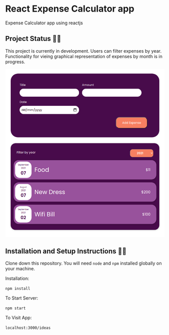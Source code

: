 # React Expense Calculator app

Expense Calculator app using reactjs

## Project Status 👨‍🔧 

This project is currently in development. Users can filter expenses by year. Functionality for vieing graphical representation of expenses by month is in progress.

![image](https://github.com/demonicirfan/Expense-Calculator/blob/main/image.png)

## Installation and Setup Instructions 👨‍🏫

Clone down this repository. You will need ```node``` and ```npm``` installed globally on your machine.

Installation:

```npm install```

To Start Server:

```npm start```

To Visit App:

```localhost:3000/ideas```
